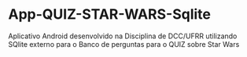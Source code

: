 # App-QUIZ-STAR-WARS-Sqlite
Aplicativo Android desenvolvido na Disciplina de DCC/UFRR utilizando SQlite externo para o Banco de perguntas para o QUIZ sobre Star Wars
